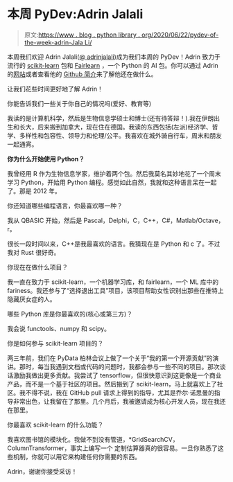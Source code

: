 # 本周 PyDev:Adrin Jalali

> 原文:[https://www . blog . python library . org/2020/06/22/pydev-of-the-week-adrin-Jala Li/](https://www.blog.pythonlibrary.org/2020/06/22/pydev-of-the-week-adrin-jalali/)

本周我们欢迎 Adrin Jalali([@ adrinjalali](https://twitter.com/adrinjalali))成为我们本周的 PyDev！Adrin 致力于流行的 [scikit-learn](https://scikit-learn.org/stable/) 包和 [Fairlearn](https://github.com/fairlearn/fairlearn/) ，一个 Python 的 AI 包。你可以通过 Adrin 的[网站](https://adrin.info/)或者查看他的 [Github 简介](https://github.com/adrinjalali)来了解他还在做什么。

让我们花些时间更好地了解 Adrin！

你能告诉我们一些关于你自己的情况吗(爱好、教育等)

我读的是计算机科学，然后是生物信息学硕士和博士(还有待答辩！).我在伊朗出生和长大，后来搬到加拿大，现在住在德国。我读的东西包括(左派)经济学、哲学、多样性和包容性、领导力和伦理/公平。我喜欢在城外骑自行车，周末和朋友一起通宵。

**你为什么开始使用 Python？**

我曾经用 R 作为生物信息学家，维护着两个包。然后我莫名其妙地花了一个周末学习 Python，开始用 Python 编程。感觉如此自然，我就和这种语言呆在一起了。那是 2012 年。

你还知道哪些编程语言，你最喜欢哪一种？

我从 QBASIC 开始，然后是 Pascal，Delphi，C，C++，C#，Matlab/Octave，r。

很长一段时间以来，C++是我最喜欢的语言。我猜现在是 Python 和 c 了。不过我对 Rust 很好奇。

你现在在做什么项目？

我一直在致力于 scikit-learn，一个机器学习库，和 fairlearn，一个 ML 库中的 fariness。我还参与了“选择退出工具”项目，该项目帮助女性识别出那些在推特上隐藏厌女症的人。

哪些 Python 库是你最喜欢的(核心或第三方)？

我会说 functools、numpy 和 scipy。

你是如何参与 scikit-learn 项目的？

两三年前，我们在 PyData 柏林会议上做了一个关于“我的第一个开源贡献”的演讲。那时，每当我遇到文档或代码的问题时，我都会参与一些不同的项目。那次谈话激励我做出更多贡献。我尝试了 tensorflow，但很快意识到这更像是一个商业产品，而不是一个基于社区的项目。然后搬到了 scikit-learn，马上就喜欢上了社区。我不得不说，我在 GitHub pull 请求上得到的指导，尤其是乔尔·诺思曼的指导非常出色，让我留在了那里。几个月后，我被邀请成为核心开发人员，现在我还在那里。

你最喜欢 scikit-learn 的什么功能？

我喜欢图书馆的模块化。我做不到没有管道，*GridSearchCV，ColumnTransformer，事实上编写一个
定制估算器真的很容易。一旦你熟悉了这些机制，你就可以用它来构建任何你需要的东西。

Adrin，谢谢你接受采访！
